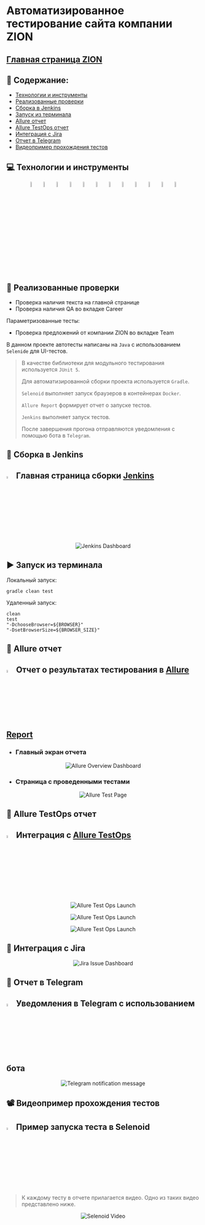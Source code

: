 # Автоматизированное тестирование сайта компании ZION
## <a target="_blank" href="https://devzion.com">Главная страница ZION</a>

## :floppy_disk: Содержание:

- <a href="#computer-технологии-и-инструменты">Технологии и инструменты</a>
- <a href="#notebook_with_decorative_cover-реализованные-проверки">Реализованные проверки</a>
- <a href="#electric_plug-сборка-в-Jenkins">Сборка в Jenkins</a>
- <a href="#arrow_forward-запуск-из-терминала">Запуск из терминала</a>
- <a href="#open_book-allure-отчет">Allure отчет</a>
- <a href="#hammer-allure-testops-отчет">Allure TestOps отчет</a>
- <a href="#wrench-интеграция-с-jira">Интеграция с Jira</a>
- <a href="#robot-отчет-в-telegram">Отчет в Telegram</a>
- <a href="#film_projector-видеопример-прохождения-тестов">Видеопример прохождения тестов</a>

## :computer: Технологии и инструменты
<p align="center">
<img width="6%" title="IntelliJ IDEA" src="Images/logo/Intelij_IDEA.svg">
<img width="6%" title="Java" src="Images/logo/Java.svg">
<img width="6%" title="Selenide" src="Images/logo/Selenide.svg">
<img width="6%" title="Selenoid" src="Images/logo/Selenoid.svg">
<img width="6%" title="Allure Report" src="Images/logo/Allure_Report.svg">
<img width="6%" title="Gradle" src="Images/logo/Gradle.svg">
<img width="6%" title="JUnit5" src="Images/logo/JUnit5.svg">
<img width="6%" title="GitHub" src="Images/logo/GitHub.svg">
<img width="6%" title="Jenkins" src="Images/logo/Jenkins.svg">
<img width="6%" title="Telegram" src="Images/logo/Telegram.svg">
<img width="6%" title="Telegram" src="Images/logo/Allure_TO.svg">
<img width="6%" title="Telegram" src="Images/logo/jira_logo.png">
</p>

## :notebook_with_decorative_cover: Реализованные проверки
- Проверка наличия текста на главной странице
- Проверка наличия QA во вкладке Career

Параметризованные тесты:
- Проверка предложений от компании ZION во вкладке Team

В данном проекте автотесты написаны на <code>Java</code> с использованием <code>Selenide</code> для UI-тестов.

> В качестве библиотеки для модульного тестирования используется <code>JUnit 5</code>.
> 
> Для автоматизированной сборки проекта используется <code>Gradle</code>.
> 
> <code>Selenoid</code> выполняет запуск браузеров в контейнерах <code>Docker</code>.
>
> <code>Allure Report</code> формирует отчет о запуске тестов.
>
> <code>Jenkins</code> выполняет запуск тестов.
> 
> После завершения прогона отправляются уведомления с помощью бота в <code>Telegram</code>.


## :electric_plug: Сборка в Jenkins
## <img width="4%" title="Jenkins" src="Images/logo/Jenkins.svg"> Главная страница сборки [Jenkins](https://jenkins.autotests.cloud/job/012-bublikxoxo-devzion-autotests/)
<p align="center">
<img title="Jenkins Dashboard" src="Images/screens/jenkins.png">
</p>  


## :arrow_forward: Запуск из терминала
Локальный запуск:
```
gradle clean test
```

Удаленный запуск:
```
clean
test
"-DchooseBrowser=${BROWSER}"
"-DsetBrowserSize=${BROWSER_SIZE}"
```
## :open_book: Allure отчет
## <img width="4%" title="Allure Report" src="Images/logo/Allure_Report.svg"> Отчет о результатах тестирования в [Allure Report](https://jenkins.autotests.cloud/job/012-bublikxoxo-devzion-autotests/allure/)
- ### Главный экран отчета
<p align="center">
<img title="Allure Overview Dashboard" src="Images/screens/allure_overview.png">
</p>

- ### Страница с проведенными тестами
<p align="center">
<img title="Allure Test Page" src="Images/screens/allure_behaviors.png">
</p>

## :hammer: Allure TestOps отчет
## <img width="4%" title="Allure TestOPS" src="Images/logo/Allure_TO.svg"> Интеграция с [Allure TestOps](https://allure.autotests.cloud/project/1389/dashboards)
<p align="center">
<img title="Allure Test Ops Launch" src="Images/screens/allure_testops.png">
</p>
<p align="center">
<img title="Allure Test Ops Launch" src="Images/screens/allure_testops1.png">
</p>
<p align="center">
<img title="Allure Test Ops Launch" src="Images/screens/allure_testops2.png">
</p>

## :wrench: Интеграция с Jira
<p align="center">
<img title="Jira Issue Dashboard" src="Images/screens/jira.png">
</p>

## :robot: Отчет в Telegram
## <img width="4%" title="Telegram" src="Images/logo/Telegram.svg"> Уведомления в Telegram с использованием бота
<p align="center">
<img title="Telegram notification message" src="Images/screens/tg1.png">
</p>

## :film_projector: Видеопример прохождения тестов
## <img width="4%" title="Selenoid" src="Images/logo/Selenoid.svg"> Пример запуска теста в Selenoid
> К каждому тесту в отчете прилагается видео. Одно из таких видео представлено ниже.
<p align="center">
  <img title="Selenoid Video" src="Images/gif/attach_video.gif">
</p>
